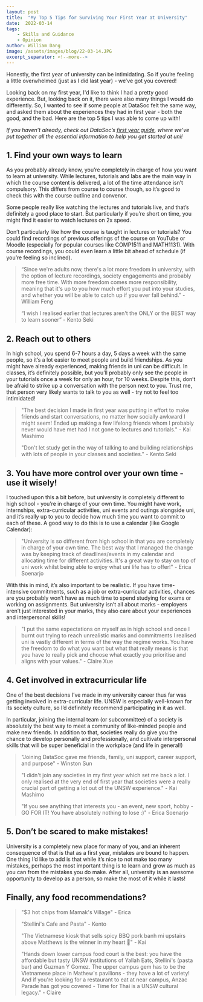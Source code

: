 ```yaml
---
layout: post
title:  "My Top 5 Tips for Surviving Your First Year at University"
date:  2022-03-14
tags: 
    - Skills and Guidance
    - Opinion
author: William Dang
image: /assets/images/blog/22-03-14.JPG
excerpt_separator: <!--more-->
---
```


Honestly, the first year of university can be intimidating. So if you’re feeling a little overwhelmed (just as I did last year) - we’ve got you covered! 

Looking back on my first year, I'd like to think I had a pretty good experience. But, looking back on it, there were also many things I would do differently. So, I wanted to see if some people at DataSoc felt the same way, and asked them about the experiences they had in first year - both the good, and the bad. Here are the top 5 tips I was able to come up with!

<!--more-->

*If you haven’t already, check out DataSoc’s [first year guide](https://unswdata.com/publications/first-year-guide/), where we’ve put together all the essential information to help you get started at uni!* 

## 1. Find your own ways to learn
As you probably already know, you’re completely in charge of how you want to learn at university. While lectures, tutorials and labs are the main way in which the course content is delivered, a lot of the time attendance isn’t compulsory. This differs from course to course though, so it’s good to check this with the course outline and convenor. 

Some people really like watching the lectures and tutorials live, and that’s definitely a good place to start. But particularly if you’re short on time, you might find it easier to watch lectures on 2x speed. 

Don’t particularly like how the course is taught in lectures or tutorials? You could find recordings of previous offerings of the course on YouTube or Moodle (especially for popular courses like COMP1511 and MATH1131). With course recordings, you could even learn a little bit ahead of schedule (if you’re feeling so inclined).

> “Since we're adults now, there's a lot more freedom in university, with the option of lecture recordings, society engagements and probably more free time. With more freedom comes more responsibility, meaning that it's up to you how much effort you put into your studies, and whether you will be able to catch up if you ever fall behind.” - William Feng
>
> “I wish I realised earlier that lectures aren't the ONLY or the BEST way to learn sooner” - Kento Seki 

## 2. Reach out to others
In high school, you spend 6-7 hours a day, 5 days a week with the same people, so it’s a lot easier to meet people and build friendships. As you might have already experienced, making friends in uni can be difficult. In classes, it’s definitely possible, but you’ll probably only see the people in your tutorials once a week for only an hour, for 10 weeks. Despite this, don’t be afraid to strike up a conversation with the person next to you. Trust me, that person very likely wants to talk to you as well - try not to feel too intimidated!

> "The best decision I made in first year was putting in effort to make friends and start conversations, no matter how socially awkward I might seem! Ended up making a few lifelong friends whom I probably never would have met had I not gone to lectures and tutorials." - Kai Mashimo
>
> "Don't let study get in the way of talking to and building relationships with lots of people in your classes and societies." - Kento Seki


## 3. You have more control over your own time - use it wisely!
I touched upon this a bit before, but university is completely different to high school - you’re in charge of your own time. You might have work, internships, extra-curricular activities, uni events and outings alongside uni, and it’s really up to you to decide how much time you want to commit to each of these. A good way to do this is to use a calendar (like Google Calendar):

> "University is so different from high school in that you are completely in charge of your own time. The best way that I managed the change was by keeping track of deadlines/events in my calendar and allocating time for different activities. It's a great way to stay on top of uni work whilst being able to enjoy what uni life has to offer!" - Erica Soenarjo

With this in mind, it’s also important to be realistic. If you have time-intensive commitments, such as a job or extra-curricular activities, chances are you probably won’t have as much time to spend studying for exams or working on assignments. But university isn’t all about marks - employers aren’t just interested in your marks, they also care about your experiences and interpersonal skills!

> "I put the same expectations on myself as in high school and once I burnt out trying to reach unrealistic marks and commitments I realised uni is vastly different in terms of the way the regime works. 
> You have the freedom to do what you want but what that really means is that you have to really pick and choose what exactly you prioritise and aligns with your values." - Claire Xue

## 4. Get involved in extracurricular life
One of the best decisions I’ve made in my university career thus far was getting involved in extra-curricular life. UNSW is especially well-known for its society culture, so I’d definitely recommend participating in it as well. 

In particular, joining the internal team (or subcommittee) of a society is absolutely the best way to meet a community of like-minded people and make new friends. In addition to that, societies really do give you the chance to develop personally and professionally, and cultivate interpersonal skills that will be super beneficial in the workplace (and  life in general!)

> "Joining DataSoc gave me friends, family, uni support, career support, and purpose" - Winston Sun
>
> "I didn't join any societies in my first year which set me back a lot. I only realised at the very end of first year that societies were a really crucial part of getting a lot out of the UNSW experience." - Kai Mashimo
>
> "If you see anything that interests you - an event, new sport, hobby - GO FOR IT! You have absolutely nothing to lose :)" - Erica Soenarjo

## 5. Don’t be scared to make mistakes!

University is a completely new place for many of you, and an inherent consequence of that is that as a first year, mistakes are bound to happen. One thing I’d like to add is that while it’s nice to not make too many mistakes, perhaps the most important thing is to learn and grow as much as you can from the mistakes you do make. After all, university is an awesome opportunity to develop as a person, so make the most of it while it lasts!

## Finally, any food recommendations?
> "$3 hot chips from Mamak's Village" - Erica
>
> "Stellini's Cafe and Pasta" - Kento
> 
> "The Vietnamese kiosk that sells spicy BBQ pork banh mi upstairs above Matthews is the winner in my heart 💓" - Kai
> 
> "Hands down lower campus food court is the best: you have the affordable but tasty UNSW institutions of Yallah Eats, Stellini's (pasta bar) and Guzman Y Gomez.
> The upper campus gem has to be the Vietnamese place in Mathew's pavilions - they have a lot of variety!
> And if you're looking for a restaurant to eat at near campus, Anzac Parade has got you covered - Time for Thai is a UNSW cultural legacy."  - Claire
 
